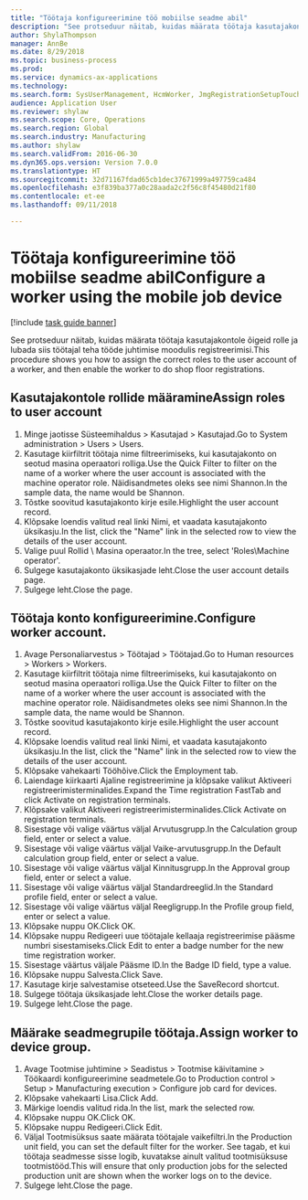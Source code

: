 ```yaml
--- 
title: "Töötaja konfigureerimine töö mobiilse seadme abil"
description: "See protseduur näitab, kuidas määrata töötaja kasutajakontole õigeid rolle ja lubada siis töötajal teha tööde juhtimise moodulis registreerimisi."
author: ShylaThompson
manager: AnnBe
ms.date: 8/29/2018
ms.topic: business-process
ms.prod: 
ms.service: dynamics-ax-applications
ms.technology: 
ms.search.form: SysUserManagement, HcmWorker, JmgRegistrationSetupTouch, JmgRegistrationSetupAssignUsers
audience: Application User
ms.reviewer: shylaw
ms.search.scope: Core, Operations
ms.search.region: Global
ms.search.industry: Manufacturing
ms.author: shylaw
ms.search.validFrom: 2016-06-30
ms.dyn365.ops.version: Version 7.0.0
ms.translationtype: HT
ms.sourcegitcommit: 32d71167fdad65cb1dec37671999a497759ca484
ms.openlocfilehash: e3f839ba377a0c28aada2c2f56c8f45480d21f80
ms.contentlocale: et-ee
ms.lasthandoff: 09/11/2018

---
```

# <a name="configure-a-worker-using-the-mobile-job-device"></a><span data-ttu-id="ddfd9-103">Töötaja konfigureerimine töö mobiilse seadme abil</span><span class="sxs-lookup"><span data-stu-id="ddfd9-103">Configure a worker using the mobile job device</span></span>

[!include [task guide banner](../../includes/task-guide-banner.md)]

<span data-ttu-id="ddfd9-104">See protseduur näitab, kuidas määrata töötaja kasutajakontole õigeid rolle ja lubada siis töötajal teha tööde juhtimise moodulis registreerimisi.</span><span class="sxs-lookup"><span data-stu-id="ddfd9-104">This procedure shows you how to assign the correct roles to the user account of a worker, and then enable the worker to do shop floor registrations.</span></span>


## <a name="assign-roles-to-user-account"></a><span data-ttu-id="ddfd9-105">Kasutajakontole rollide määramine</span><span class="sxs-lookup"><span data-stu-id="ddfd9-105">Assign roles to user account</span></span>
1. <span data-ttu-id="ddfd9-106">Minge jaotisse Süsteemihaldus > Kasutajad > Kasutajad.</span><span class="sxs-lookup"><span data-stu-id="ddfd9-106">Go to System administration > Users > Users.</span></span>
2. <span data-ttu-id="ddfd9-107">Kasutage kiirfiltrit töötaja nime filtreerimiseks, kui kasutajakonto on seotud masina operaatori rolliga.</span><span class="sxs-lookup"><span data-stu-id="ddfd9-107">Use the Quick Filter to filter on the name of a worker where the user account is associated with the machine operator role.</span></span> <span data-ttu-id="ddfd9-108">Näidisandmetes oleks see nimi Shannon.</span><span class="sxs-lookup"><span data-stu-id="ddfd9-108">In the sample data, the name would be Shannon.</span></span>
3. <span data-ttu-id="ddfd9-109">Tõstke soovitud kasutajakonto kirje esile.</span><span class="sxs-lookup"><span data-stu-id="ddfd9-109">Highlight the user account record.</span></span>
4. <span data-ttu-id="ddfd9-110">Klõpsake loendis valitud real linki Nimi, et vaadata kasutajakonto üksikasju.</span><span class="sxs-lookup"><span data-stu-id="ddfd9-110">In the list, click the "Name" link in the selected row to view the details of the user account.</span></span>
5. <span data-ttu-id="ddfd9-111">Valige puul Rollid \ Masina operaator.</span><span class="sxs-lookup"><span data-stu-id="ddfd9-111">In the tree, select 'Roles\Machine operator'.</span></span>
6. <span data-ttu-id="ddfd9-112">Sulgege kasutajakonto üksikasjade leht.</span><span class="sxs-lookup"><span data-stu-id="ddfd9-112">Close the user account details page.</span></span>
7. <span data-ttu-id="ddfd9-113">Sulgege leht.</span><span class="sxs-lookup"><span data-stu-id="ddfd9-113">Close the page.</span></span>

## <a name="configure-worker-account"></a><span data-ttu-id="ddfd9-114">Töötaja konto konfigureerimine.</span><span class="sxs-lookup"><span data-stu-id="ddfd9-114">Configure worker account.</span></span>
1. <span data-ttu-id="ddfd9-115">Avage Personaliarvestus > Töötajad > Töötajad.</span><span class="sxs-lookup"><span data-stu-id="ddfd9-115">Go to Human resources > Workers > Workers.</span></span>
2. <span data-ttu-id="ddfd9-116">Kasutage kiirfiltrit töötaja nime filtreerimiseks, kui kasutajakonto on seotud masina operaatori rolliga.</span><span class="sxs-lookup"><span data-stu-id="ddfd9-116">Use the Quick Filter to filter on the name of a worker where the user account is associated with the machine operator role.</span></span> <span data-ttu-id="ddfd9-117">Näidisandmetes oleks see nimi Shannon.</span><span class="sxs-lookup"><span data-stu-id="ddfd9-117">In the sample data, the name would be Shannon.</span></span>
3. <span data-ttu-id="ddfd9-118">Tõstke soovitud kasutajakonto kirje esile.</span><span class="sxs-lookup"><span data-stu-id="ddfd9-118">Highlight the user account record.</span></span>
4. <span data-ttu-id="ddfd9-119">Klõpsake loendis valitud real linki Nimi, et vaadata kasutajakonto üksikasju.</span><span class="sxs-lookup"><span data-stu-id="ddfd9-119">In the list, click the "Name" link in the selected row to view the details of the user account.</span></span>
5. <span data-ttu-id="ddfd9-120">Klõpsake vahekaarti Tööhõive.</span><span class="sxs-lookup"><span data-stu-id="ddfd9-120">Click the Employment tab.</span></span>
6. <span data-ttu-id="ddfd9-121">Laiendage kiirkaarti Ajaline registreerimine ja klõpsake valikut Aktiveeri registreerimisterminalides.</span><span class="sxs-lookup"><span data-stu-id="ddfd9-121">Expand the Time registration FastTab and click Activate on registration terminals.</span></span>
7. <span data-ttu-id="ddfd9-122">Klõpsake valikut Aktiveeri registreerimisterminalides.</span><span class="sxs-lookup"><span data-stu-id="ddfd9-122">Click Activate on registration terminals.</span></span>
8. <span data-ttu-id="ddfd9-123">Sisestage või valige väärtus väljal Arvutusgrupp.</span><span class="sxs-lookup"><span data-stu-id="ddfd9-123">In the Calculation group field, enter or select a value.</span></span>
9. <span data-ttu-id="ddfd9-124">Sisestage või valige väärtus väljal Vaike-arvutusgrupp.</span><span class="sxs-lookup"><span data-stu-id="ddfd9-124">In the Default calculation group field, enter or select a value.</span></span>
10. <span data-ttu-id="ddfd9-125">Sisestage või valige väärtus väljal Kinnitusgrupp.</span><span class="sxs-lookup"><span data-stu-id="ddfd9-125">In the Approval group field, enter or select a value.</span></span>
11. <span data-ttu-id="ddfd9-126">Sisestage või valige väärtus väljal Standardreeglid.</span><span class="sxs-lookup"><span data-stu-id="ddfd9-126">In the Standard profile field, enter or select a value.</span></span>
12. <span data-ttu-id="ddfd9-127">Sisestage või valige väärtus väljal Reegligrupp.</span><span class="sxs-lookup"><span data-stu-id="ddfd9-127">In the Profile group field, enter or select a value.</span></span>
13. <span data-ttu-id="ddfd9-128">Klõpsake nuppu OK.</span><span class="sxs-lookup"><span data-stu-id="ddfd9-128">Click OK.</span></span>
14. <span data-ttu-id="ddfd9-129">Klõpsake nuppu Redigeeri uue töötajale kellaaja registreerimise pääsme numbri sisestamiseks.</span><span class="sxs-lookup"><span data-stu-id="ddfd9-129">Click Edit to enter a badge number for the new time registration worker.</span></span>
15. <span data-ttu-id="ddfd9-130">Sisestage väärtus väljale Pääsme ID.</span><span class="sxs-lookup"><span data-stu-id="ddfd9-130">In the Badge ID field, type a value.</span></span>
16. <span data-ttu-id="ddfd9-131">Klõpsake nuppu Salvesta.</span><span class="sxs-lookup"><span data-stu-id="ddfd9-131">Click Save.</span></span>
17. <span data-ttu-id="ddfd9-132">Kasutage kirje salvestamise otseteed.</span><span class="sxs-lookup"><span data-stu-id="ddfd9-132">Use the SaveRecord shortcut.</span></span>
18. <span data-ttu-id="ddfd9-133">Sulgege töötaja üksikasjade leht.</span><span class="sxs-lookup"><span data-stu-id="ddfd9-133">Close the worker details page.</span></span>
19. <span data-ttu-id="ddfd9-134">Sulgege leht.</span><span class="sxs-lookup"><span data-stu-id="ddfd9-134">Close the page.</span></span>

## <a name="assign-worker-to-device-group"></a><span data-ttu-id="ddfd9-135">Määrake seadmegrupile töötaja.</span><span class="sxs-lookup"><span data-stu-id="ddfd9-135">Assign worker to device group.</span></span>
1. <span data-ttu-id="ddfd9-136">Avage Tootmise juhtimine > Seadistus > Tootmise käivitamine > Töökaardi konfigureerimine seadmetele.</span><span class="sxs-lookup"><span data-stu-id="ddfd9-136">Go to Production control > Setup > Manufacturing execution > Configure job card for devices.</span></span>
2. <span data-ttu-id="ddfd9-137">Klõpsake vahekaarti Lisa.</span><span class="sxs-lookup"><span data-stu-id="ddfd9-137">Click Add.</span></span>
3. <span data-ttu-id="ddfd9-138">Märkige loendis valitud rida.</span><span class="sxs-lookup"><span data-stu-id="ddfd9-138">In the list, mark the selected row.</span></span>
4. <span data-ttu-id="ddfd9-139">Klõpsake nuppu OK.</span><span class="sxs-lookup"><span data-stu-id="ddfd9-139">Click OK.</span></span>
5. <span data-ttu-id="ddfd9-140">Klõpsake nuppu Redigeeri.</span><span class="sxs-lookup"><span data-stu-id="ddfd9-140">Click Edit.</span></span>
6. <span data-ttu-id="ddfd9-141">Väljal Tootmisüksus saate määrata töötajale vaikefiltri.</span><span class="sxs-lookup"><span data-stu-id="ddfd9-141">In the Production unit field, you can set the default filter for the worker.</span></span> <span data-ttu-id="ddfd9-142">See tagab, et kui töötaja seadmesse sisse logib, kuvatakse ainult valitud tootmisüksuse tootmistööd.</span><span class="sxs-lookup"><span data-stu-id="ddfd9-142">This will ensure that only production jobs for the selected production unit are shown when the worker logs on to the device.</span></span>
7. <span data-ttu-id="ddfd9-143">Sulgege leht.</span><span class="sxs-lookup"><span data-stu-id="ddfd9-143">Close the page.</span></span>


